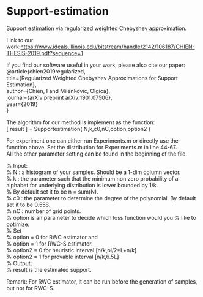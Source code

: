 # Support-estimation
Support estimation via regularized weighted Chebyshev approximation.

Link to our work:https://www.ideals.illinois.edu/bitstream/handle/2142/106187/CHIEN-THESIS-2019.pdf?sequence=1  

If you find our software useful in your work, please also cite our paper:  
@article{chien2019regularized,  
  title={Regularized Weighted Chebyshev Approximations for Support Estimation},  
  author={Chien, I and Milenkovic, Olgica},  
  journal={arXiv preprint arXiv:1901.07506},  
  year={2019}  
}  

The algorithm for our method is implement as the function:  
[ result ] = Supportestimation( N,k,c0,nC,option,option2 )  

For experiment one can either run Experiments.m or directly use the function above. Set the distribution for Experiments.m in line 44-67.   
All the other parameter setting can be found in the beginning of the file.  

% Input:  
%        N : a histogram of your samples. Should be a 1-dim column vector.  
%        k : the parameter such that the minimum non zero probability of a alphabet for underlying distribution is lower bounded by 1/k.  
%        By default set it to be n = sum(N).  
%        c0 : the parameter to determine the degree of the polynomial. By default set it to be 0.558.  
%        nC : number of grid points.  
%        option is an parameter to decide which loss function would you
%        like to optimize.  
%        Set  
%        option = 0 for RWC estimator and  
%        option = 1 for RWC-S estimator.  
%        option2 = 0 for heuristic interval [n/k,pi/2*L+n/k]  
%        option2 = 1 for provable interval [n/k,6.5L]  
% Output:    
%        result is the estimated support.   
  
Remark: For RWC estimator, it can be run before the generation of samples, but not for RWC-S.
